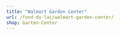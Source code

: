 ```yaml
---
title: "Walmart Garden Center"
url: /fond-du-lac/walmart-garden-center/
shop: Garten-Center
---
```

